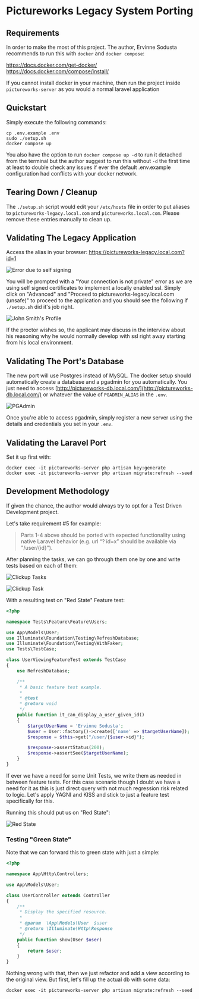 # Pictureworks Legacy System Porting

## Requirements

In order to make the most of this project. The author, Ervinne Sodusta recommends to run this with `docker` and `docker compose`:

https://docs.docker.com/get-docker/
https://docs.docker.com/compose/install/

If you cannot install docker in your machine, then run the project inside `pictureworks-server` as you would a normal laravel application

## Quickstart

Simply execute the following commands:

```
cp .env.example .env
sudo ./setup.sh
docker compose up
```

You also have the option to run `docker compose up -d` to run it detached from the terminal but the author suggest to run this without `-d` the first time at least to double check any issues if ever the default .env.example configuration had conflicts with your docker network.

## Tearing Down / Cleanup

The `./setup.sh` script would edit your `/etc/hosts` file in order to put aliases to `pictureworks-legacy.local.com` and `pictureworks.local.com`. Please remove these entries manually to clean up.

## Validating The Legacy Application

Access the alias in your browser: https://pictureworks-legacy.local.com?id=1

![Error due to self signing](./docs/img/Screenshot%20from%202022-08-05%2022-44-24.png)

You will be prompted with a "Your connection is not private" error as we are using self signed certificates to implement a locally enabled ssl. Simply click on "Advanced" and "Proceed to pictureworks-legacy.local.com (unsafe)" to proceed to the application and you should see the following if `./setup.sh` did it's job right.

![John Smith's Profile](./docs/img/Screenshot%20from%202022-08-05%2022-28-42.png)

If the proctor wishes so, the applicant may discuss in the interview about his reasoning why he would normally develop with ssl right away starting from his local environment.

## Validating The Port's Database

The new port will use Postgres instead of MySQL.
The docker setup should automatically create a database and a pgadmin for you automatically. You just need to access [http://pictureworks-db.local.com/](http://pictureworks-db.local.com/) or whatever the value of `PGADMIN_ALIAS` in the `.env`.

![PGAdmin](./docs/img/Screenshot%20from%202022-08-06%2000-16-17.png)

Once you're able to access pgadmin, simply register a new server using the details and credentials you set in your `.env`.

## Validating the Laravel Port

Set it up first with:

```
docker exec -it pictureworks-server php artisan key:generate
docker exec -it pictureworks-server php artisan migrate:refresh --seed
```

## Development Methodology

If given the chance, the author would always try to opt for a Test Driven Development project.

Let's take requirement #5 for example:

> Parts 1-4 above should be ported with expected functionality using native Laravel behavior (e.g. url “?
id=x” should be available via "/user/{id}").

After planning the tasks, we can go through them one by one and write tests based on each of them:

![Clickup Tasks](./docs/img/tdd/Screenshot%20from%202022-08-06%2001-12-46.png)

![Clickup Task](./docs/img/tdd/Screenshot%20from%202022-08-06%2001-13-22.png)

With a resulting test on "Red State" Feature test:

```php
<?php

namespace Tests\Feature\Feature\Users;

use App\Models\User;
use Illuminate\Foundation\Testing\RefreshDatabase;
use Illuminate\Foundation\Testing\WithFaker;
use Tests\TestCase;

class UserViewingFeatureTest extends TestCase
{
    use RefreshDatabase;

    /**
     * A basic feature test example.
     *
     * @test
     * @return void
     */
    public function it_can_display_a_user_given_id()
    {
        $targetUserName = 'Ervinne Sodusta';
        $user = User::factory()->create(['name' => $targetUserName]);
        $response = $this->get("/user/{$user->id}");

        $response->assertStatus(200);
        $response->assertSee($targetUserName);
    }
}
```

If ever we have a need for some Unit Tests, we write them as needed in between feature tests. For this case scenario though I doubt we have a need for it as this is just direct query with not much regression risk related to logic. Let's apply YAGNI and KISS and stick to just a feature test specifically for this.

Running this should put us on "Red State":

![Red State](./docs/img/tdd/Screenshot%20from%202022-08-06%2001-10-44.png)


### Testing "Green State"

Note that we can forward this to green state with just a simple:

```php
<?php

namespace App\Http\Controllers;

use App\Models\User;

class UserController extends Controller
{
    /**
     * Display the specified resource.
     *
     * @param  \App\Models\User  $user
     * @return \Illuminate\Http\Response
     */
    public function show(User $user)
    {
        return $user;
    }
}

```

Nothing wrong with that, then we just refactor and add a view according to the original view. But first, let's fill up the actual db with some data:

```
docker exec -it pictureworks-server php artisan migrate:refresh --seed
```